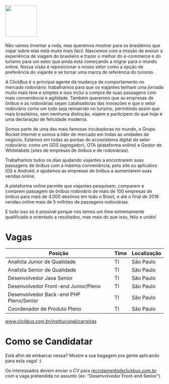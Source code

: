 # <img height="100" src="https://static.clickbus.com/live/ClickBus/logo-clickbus-purple.svg">

Não vamos inventar a roda, mas queremos mostrar para os brasileiros que viajar sobre elas está muito mais fácil. Nascemos com a missão de evoluir a experiência de viagem do brasileiro e trazer o melhor do e-commerce e do turismo para um setor que ainda está começando a migrar para o mundo online. Nossa visão é reposicionar o nosso setor como a opção de preferência do viajante e se tornar uma marca de referência do turismo.

A ClickBus é o principal agente da mudança de comportamento no mercado rodoviário: trabalhamos para que os viajantes tenham uma jornada muito mais leve e simples e isso inclui a compra de suas passagens com mais conveniência e agilidade. Também queremos que as empresas de ônibus e as rodoviárias sejam catalisadoras das inovações e que o setor rodoviário como um todo seja reinserido no turismo, permitindo assim que mais brasileiros, sem nenhuma distinção, viajem e participem do que hoje é uma declaração de felicidade moderna.

Somos parte de uma das mais famosas incubadoras no mundo, o Grupo Rocket Internet e somos a líder de mercado em todas as unidades de negócio. Estamos em todas as pontas do ecossistema digital do setor rodoviário: como um GDS (agregador), OTA (plataforma online) e Gestor de Whitelabels (sites de empresas de ônibus e de rodoviárias).

Trabalhamos todos os dias ajudando viajantes a encontrarem suas passagens de ônibus com a máxima conveniência; pelo site ou aplicativo iOS e Android; e ajudamos as empresas de ônibus a aumentarem suas vendas online.

A plataforma online permite que viajantes pesquisem, comparem e comprem passagem de ônibus rodoviário de mais de 100 empresas de ônibus para mais de 4.000 destinos em todo o Brasil, e até o final de 2016 vendeu online mais de 5 milhões de passagens rodoviárias.

E tudo isso só é possível porque nós temos um time extremamente qualificado e orientado a resultados, mas mais do que isso, feliz e unido!

# Vagas

Posição |	Time | Localização
------- | ---- | -----------
Analista Junior de Qualidade	| TI	| São Paulo
Analista Senior de Qualidade	| TI	| São Paulo
Desenvolvedor Java Senior	| TI	| São Paulo
Desenvolvedor Front-end Junior/Pleno	| TI	| São Paulo
Desenvolvedor Back-end PHP Pleno/Senior	| TI	| São Paulo
Coordenador de Produto Pleno	| TI	| São Paulo

www.clickbus.com.br/institucional/carreiras

# Como se Candidatar

Está afim de embarcar nessa? Mostre a sua bagagem pra gente aplicando para esta vaga! :)

Os interessados devem enviar o CV para recrutamento@clickbus.com.br com a vaga pretendida no assunto (ex: "Desenvolvedor Front-end Senior")
